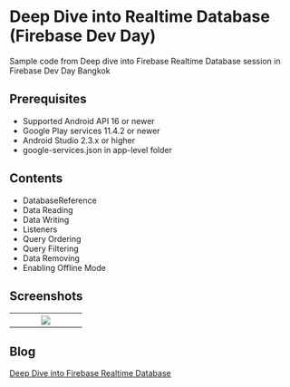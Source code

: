 # Deep Dive into Realtime Database (Firebase Dev Day)
Sample code from Deep dive into Firebase Realtime Database session in Firebase Dev Day Bangkok

## Prerequisites
* Supported Android API 16 or newer
* Google Play services 11.4.2 or newer
* Android Studio 2.3.x or higher
* google-services.json in app-level folder

## Contents
* DatabaseReference
* Data Reading
* Data Writing
* Listeners
* Query Ordering
* Query Filtering
* Data Removing
* Enabling Offline Mode

## Screenshots
<table width="100%">
	<tr>
	  <th width="25%" align="center"><img src="https://cloud.githubusercontent.com/assets/1763410/23947026/6ed191a0-09af-11e7-956f-dd33b47632a9.png"></th>
	</tr>
</table>

## Blog
[Deep Dive into Firebase Realtime Database](https://medium.com/@jirawatee/deep-dive-into-firebase-realtime-database-5cc692998375#.nushk7csb)
